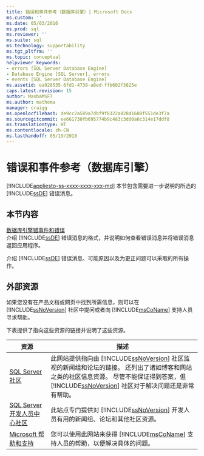 ```yaml
---
title: 错误和事件参考（数据库引擎）| Microsoft Docs
ms.custom: ''
ms.date: 05/03/2016
ms.prod: sql
ms.reviewer: ''
ms.suite: sql
ms.technology: supportability
ms.tgt_pltfrm: ''
ms.topic: conceptual
helpviewer_keywords:
- errors [SQL Server Database Engine]
- Database Engine [SQL Server], errors
- events [SQL Server Database Engine]
ms.assetid: ea928535-6fd1-4738-a8ed-ffb602f3825e
caps.latest.revision: 15
author: MashaMSFT
ms.author: mathoma
manager: craigg
ms.openlocfilehash: de9cc2a589a7dbf9f8322a02841688f551de3f7a
ms.sourcegitcommit: ee661730fb695774b9c483c3dd0a6c314e17ddf8
ms.translationtype: HT
ms.contentlocale: zh-CN
ms.lasthandoff: 05/19/2018
---
```

# <a name="errors-and-events-reference-database-engine"></a>错误和事件参考（数据库引擎）
[!INCLUDE[appliesto-ss-xxxx-xxxx-xxx-md](../../includes/appliesto-ss-xxxx-xxxx-xxx-md.md)]
  本节包含需要进一步说明的所选的 [!INCLUDE[ssDE](../../includes/ssde-md.md)] 错误消息。  
  
## <a name="in-this-section"></a>本节内容  
 [数据库引擎错事件和错误](../../relational-databases/errors-events/database-engine-events-and-errors.md)  
 介绍 [!INCLUDE[ssDE](../../includes/ssde-md.md)] 错误消息的格式，并说明如何查看错误消息并将错误消息返回应用程序。  
  
 介绍 [!INCLUDE[ssDE](../../includes/ssde-md.md)] 错误消息、可能原因以及为更正问题可以采取的所有操作。  
  
## <a name="external-resources"></a>外部资源  
 如果您没有在产品文档或网页中找到所需信息，则可以在 [!INCLUDE[ssNoVersion](../../includes/ssnoversion-md.md)] 社区中提问或者向 [!INCLUDE[msCoName](../../includes/msconame-md.md)] 支持人员寻求帮助。  
  
 下表提供了指向这些资源的链接并说明了这些资源。  
  
|资源|描述|  
|--------------|-----------------|  
|[SQL Server 社区](http://go.microsoft.com/fwlink/?LinkId=42455)|此网站提供指向由 [!INCLUDE[ssNoVersion](../../includes/ssnoversion-md.md)] 社区监视的新闻组和论坛的链接。 还列出了诸如博客和网站之类的社区信息资源。 尽管不能保证得到答案，但 [!INCLUDE[ssNoVersion](../../includes/ssnoversion-md.md)] 社区对于解决问题还是非常有帮助。|  
|[SQL Server 开发人员中心社区](http://go.microsoft.com/fwlink/?LinkId=42456)|此站点专门提供对 [!INCLUDE[ssNoVersion](../../includes/ssnoversion-md.md)] 开发人员有用的新闻组、论坛和其他社区资源。|  
|[Microsoft 帮助和支持](http://go.microsoft.com/fwlink/?linkid=16419)|您可以使用此网站来获得 [!INCLUDE[msCoName](../../includes/msconame-md.md)] 支持人员的帮助，以便解决具体的问题。|  
  
  
